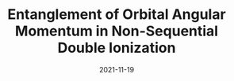 ---
title: "Entanglement of Orbital Angular Momentum in Non-Sequential Double Ionization"
collection: publications
permalink: " /publication/2021-11-19-Entanglement of Orbital Angular Momentum in Non-Sequential Double Ionization"
date: 2021-11-19
venue: 'arXiv:'
paperurl: 'https://arxiv.org/abs/2111.10148'
citation: 'A. S. Maxwell, L. B. Madsen and M. Lewenstein, arXiv:2111.10148 (2021).'
---